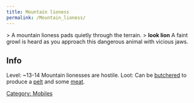 ```yaml
---
title: Mountain lioness
permalink: /Mountain_lioness/
---
```


\> A mountain lioness pads quietly through the terrain.
\> **look lion**
A faint growl is heard as you approach this dangerous animal with
vicious jaws.

## Info

Level: ~13-14
Mountain lionesses are hostile. Loot: Can be
[butchered](butcher "wikilink") to produce a
[pelt](a_fine_lion_pelt "wikilink") and some [meat](meat "wikilink").

[Category: Mobiles](Category:_Mobiles "wikilink")